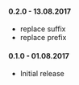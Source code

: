 #### 0.2.0 - 13.08.2017
* replace suffix
* replace prefix

#### 0.1.0 - 01.08.2017
* Initial release
